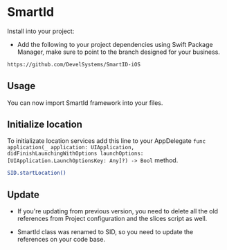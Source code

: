 SmartId
===============


Install into your project:


- Add the following to your project dependencies using Swift Package Manager, make sure to point to the branch designed for your business. 

```bash
https://github.com/DevelSystems/SmartID-iOS
```

## Usage 

You can now import SmartId framework into your files.

## Initialize location

To initializate location services add this line to your AppDelegate `func application(_ application: UIApplication, didFinishLaunchingWithOptions launchOptions: [UIApplication.LaunchOptionsKey: Any]?) -> Bool` method.

```bash
SID.startLocation()
```

## Update

- If you're updating from previous version, you need to delete all the old references from Project configuration and the slices
script as well.

- SmartId class was renamed to SID, so you need to update the references on your code base. 
